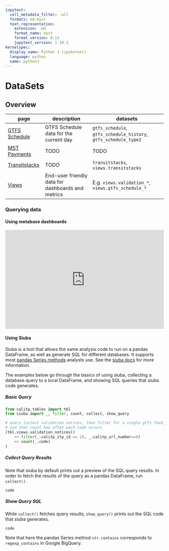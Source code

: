 ```yaml
---
jupytext:
  cell_metadata_filter: -all
  formats: md:myst
  text_representation:
    extension: .md
    format_name: myst
    format_version: 0.13
    jupytext_version: 1.10.3
kernelspec:
  display_name: Python 3 (ipykernel)
  language: python
  name: python3
---
```


# DataSets
## Overview

| page | description | datasets |
| ---- | ----------- | -------- |
| [GTFS Schedule](../gtfs_schedule/) | GTFS Schedule data for the current day | `gtfs_schedule`, `gtfs_schedule_history`, `gtfs_schedule_type2` |
| [MST Payments](../mst_payments/) | TODO | TODO |
| [Transitstacks](../transitstacks/) | TODO | `transitstacks`, `views.transitstacks` |
| [Views](../views/) | End-user friendly data for dashboards and metrics | E.g. `views.validation_*`, `views.gtfs_schedule_*` |

### Querying data
#### Using metabase dashboards
<div style="position: relative; padding-bottom: 62.5%; height: 0;"><iframe src="https://www.loom.com/embed/1dc0c085b12b4848a52523ef34397f71" frameborder="0" webkitallowfullscreen mozallowfullscreen allowfullscreen style="position: absolute; top: 0; left: 0; width: 100%; height: 100%;"></iframe></div>

#### Using Siuba
Siuba is a tool that allows the same analysis code to run on a pandas DataFrame,
as well as generate SQL for different databases.
It supports most [pandas Series methods](https://pandas.pydata.org/pandas-docs/stable/reference/series.html) analysts use.
See the [siuba docs](https://siuba.readthedocs.io) for more information.

The examples below go through the basics of using siuba, collecting a database query to a local DataFrame,
and showing SQL queries that siuba code generates.

##### Basic Query
```python
from calitp.tables import tbl
from siuba import _, filter, count, collect, show_query

# query lastest validation notices, then filter for a single gtfs feed,
# and then count how often each code occurs
(tbl.views.validation_notices()
    >> filter(_.calitp_itp_id == 10, _.calitp_url_number==0)
    >> count(_.code)
)
```
##### Collect Query Results
Note that siuba by default prints out a preview of the SQL query results.
In order to fetch the results of the query as a pandas DataFrame, run `collect()`.

````
code
````
##### Show Query SQL
While `collect()` fetches query results, `show_query()` prints out the
SQL code that siuba generates.
````
code
````
Note that here the pandas Series method `str.contains` corresponds to `regexp_contains` in Google BigQuery.
